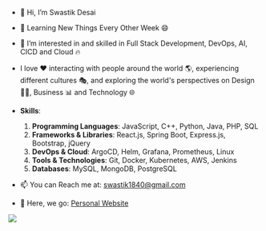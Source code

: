 - 👋 Hi, I’m Swastik Desai 

- 🌱 Learning New Things Every Other Week 😄

- 👀 I’m interested in and skilled in Full Stack Development, DevOps, AI, CICD and Cloud 🔥

- I love ❤️ interacting with people around the world 🌎, experiencing different cultures 🎭, and exploring the world's perspectives on Design 🧑‍🎨, Business 📊 and Technology 🌐

- **Skills**:
  1. **Programming Languages**: JavaScript, C++, Python, Java, PHP, SQL
  2. **Frameworks & Libraries**: React.js, Spring Boot, Express.js, Bootstrap, jQuery
  3. **DevOps & Cloud**: ArgoCD, Helm, Grafana, Prometheus, Linux 
  4. **Tools & Technologies**: Git, Docker, Kubernetes, AWS, Jenkins
  5. **Databases**: MySQL, MongoDB, PostgreSQL

- 📫 You can Reach me at: swastik1840@gmail.com

- 🚀 Here, we go: [Personal Website](https://swasdas.github.io/)


<p align="left"> <img src="https://komarev.com/ghpvc/?username=swastik-dasgaonkar&label=Profile%20Views&color=brightgreen&style=plastic"/> </p>



<!---
Comment here
--->
